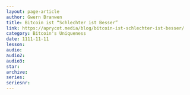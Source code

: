 ```yaml
---
layout: page-article
author: Gwern Branwen
title: Bitcoin ist “Schlechter ist Besser”
link: https://aprycot.media/blog/bitcoin-ist-schlechter-ist-besser/
category: Bitcoin's Uniqueness
date: 1111-11-11
lesson: 
audio: 
audio2: 
audio3: 
star: 
archive: 
series: 
seriesnr: 
---
```

